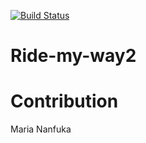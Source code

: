 [![Build Status](https://travis-ci.org/mariamiah/Ride-my-way2.svg?branch=master)](https://travis-ci.org/mariamiah/Ride-my-way2)

# Ride-my-way2

# Contribution
Maria Nanfuka